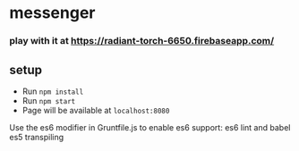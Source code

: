 # messenger

### play with it at https://radiant-torch-6650.firebaseapp.com/

## setup

- Run `npm install`
- Run `npm start`
- Page will be available at `localhost:8080`

Use the es6 modifier in Gruntfile.js to enable es6 support: es6 lint and babel es5 transpiling
